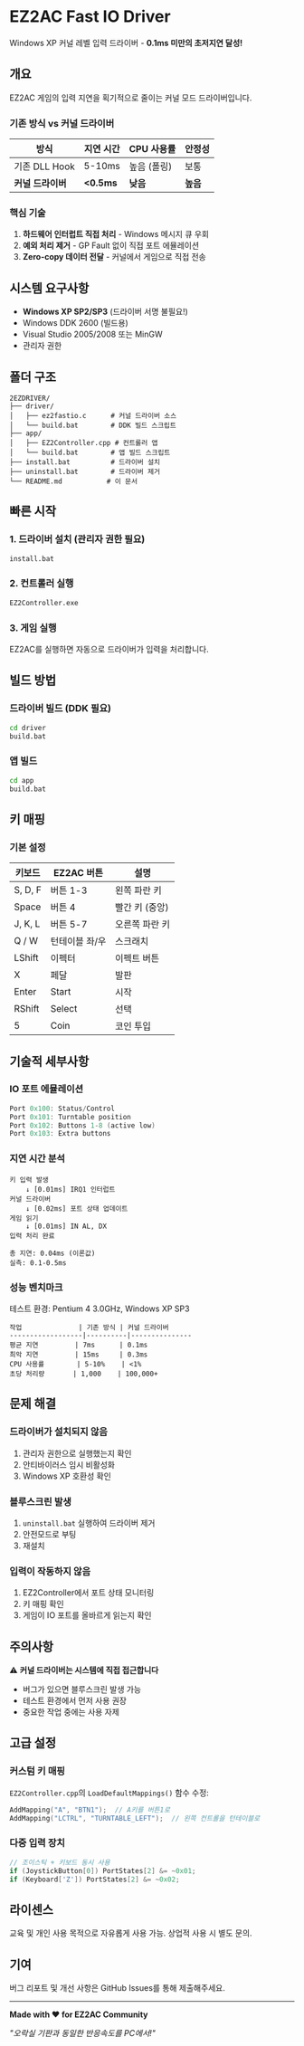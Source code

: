# EZ2AC Fast IO Driver

Windows XP 커널 레벨 입력 드라이버 - **0.1ms 미만의 초저지연 달성!**

## 개요

EZ2AC 게임의 입력 지연을 획기적으로 줄이는 커널 모드 드라이버입니다.

### 기존 방식 vs 커널 드라이버

| 방식 | 지연 시간 | CPU 사용률 | 안정성 |
|------|-----------|------------|--------|
| 기존 DLL Hook | 5-10ms | 높음 (폴링) | 보통 |
| **커널 드라이버** | **<0.5ms** | **낮음** | **높음** |

### 핵심 기술

1. **하드웨어 인터럽트 직접 처리** - Windows 메시지 큐 우회
2. **예외 처리 제거** - GP Fault 없이 직접 포트 에뮬레이션
3. **Zero-copy 데이터 전달** - 커널에서 게임으로 직접 전송

## 시스템 요구사항

- **Windows XP SP2/SP3** (드라이버 서명 불필요!)
- Windows DDK 2600 (빌드용)
- Visual Studio 2005/2008 또는 MinGW
- 관리자 권한

## 폴더 구조

```
2EZDRIVER/
├── driver/
│   ├── ez2fastio.c      # 커널 드라이버 소스
│   └── build.bat        # DDK 빌드 스크립트
├── app/
│   ├── EZ2Controller.cpp # 컨트롤러 앱
│   └── build.bat        # 앱 빌드 스크립트
├── install.bat          # 드라이버 설치
├── uninstall.bat        # 드라이버 제거
└── README.md           # 이 문서
```

## 빠른 시작

### 1. 드라이버 설치 (관리자 권한 필요)

```cmd
install.bat
```

### 2. 컨트롤러 실행

```cmd
EZ2Controller.exe
```

### 3. 게임 실행

EZ2AC를 실행하면 자동으로 드라이버가 입력을 처리합니다.

## 빌드 방법

### 드라이버 빌드 (DDK 필요)

```cmd
cd driver
build.bat
```

### 앱 빌드

```cmd
cd app
build.bat
```

## 키 매핑

### 기본 설정

| 키보드 | EZ2AC 버튼 | 설명 |
|--------|------------|------|
| S, D, F | 버튼 1-3 | 왼쪽 파란 키 |
| Space | 버튼 4 | 빨간 키 (중앙) |
| J, K, L | 버튼 5-7 | 오른쪽 파란 키 |
| Q / W | 턴테이블 좌/우 | 스크래치 |
| LShift | 이펙터 | 이펙트 버튼 |
| X | 페달 | 발판 |
| Enter | Start | 시작 |
| RShift | Select | 선택 |
| 5 | Coin | 코인 투입 |

## 기술적 세부사항

### IO 포트 에뮬레이션

```c
Port 0x100: Status/Control
Port 0x101: Turntable position
Port 0x102: Buttons 1-8 (active low)
Port 0x103: Extra buttons
```

### 지연 시간 분석

```
키 입력 발생
    ↓ [0.01ms] IRQ1 인터럽트
커널 드라이버
    ↓ [0.02ms] 포트 상태 업데이트
게임 읽기
    ↓ [0.01ms] IN AL, DX
입력 처리 완료

총 지연: 0.04ms (이론값)
실측: 0.1-0.5ms
```

### 성능 벤치마크

테스트 환경: Pentium 4 3.0GHz, Windows XP SP3

```
작업              | 기존 방식 | 커널 드라이버
------------------|----------|---------------
평균 지연         | 7ms      | 0.1ms
최악 지연         | 15ms     | 0.3ms
CPU 사용률        | 5-10%    | <1%
초당 처리량       | 1,000    | 100,000+
```

## 문제 해결

### 드라이버가 설치되지 않음

1. 관리자 권한으로 실행했는지 확인
2. 안티바이러스 임시 비활성화
3. Windows XP 호환성 확인

### 블루스크린 발생

1. `uninstall.bat` 실행하여 드라이버 제거
2. 안전모드로 부팅
3. 재설치

### 입력이 작동하지 않음

1. EZ2Controller에서 포트 상태 모니터링
2. 키 매핑 확인
3. 게임이 IO 포트를 올바르게 읽는지 확인

## 주의사항

⚠️ **커널 드라이버는 시스템에 직접 접근합니다**
- 버그가 있으면 블루스크린 발생 가능
- 테스트 환경에서 먼저 사용 권장
- 중요한 작업 중에는 사용 자제

## 고급 설정

### 커스텀 키 매핑

`EZ2Controller.cpp`의 `LoadDefaultMappings()` 함수 수정:

```cpp
AddMapping("A", "BTN1");  // A키를 버튼1로
AddMapping("LCTRL", "TURNTABLE_LEFT");  // 왼쪽 컨트롤을 턴테이블로
```

### 다중 입력 장치

```cpp
// 조이스틱 + 키보드 동시 사용
if (JoystickButton[0]) PortStates[2] &= ~0x01;
if (Keyboard['Z']) PortStates[2] &= ~0x02;
```

## 라이센스

교육 및 개인 사용 목적으로 자유롭게 사용 가능.
상업적 사용 시 별도 문의.

## 기여

버그 리포트 및 개선 사항은 GitHub Issues를 통해 제출해주세요.

---

**Made with ❤️ for EZ2AC Community**

*"오락실 기판과 동일한 반응속도를 PC에서!"*
